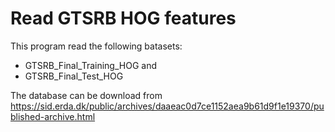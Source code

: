 # Read GTSRB HOG features

This program read the following batasets:
- GTSRB_Final_Training_HOG and 
- GTSRB_Final_Test_HOG

The database can be download from
https://sid.erda.dk/public/archives/daaeac0d7ce1152aea9b61d9f1e19370/published-archive.html

